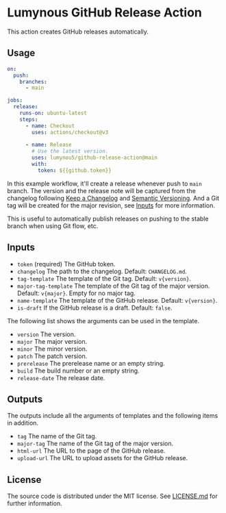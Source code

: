 # Lumynous GitHub Release Action
This action creates GitHub releases automatically.

## Usage

```yml
on:
  push:
    branches:
      - main

jobs:
  release:
    runs-on: ubuntu-latest
    steps:
      - name: Checkout
        uses: actions/checkout@v3
      
      - name: Release
        # Use the latest version.
        uses: lumynou5/github-release-action@main
        with:
          token: ${{github.token}}
```

In this example workflow, it'll create a release whenever push to `main` branch.
The version and the release note will be captured from the changelog following
[Keep a Changelog](https://keepachangelog.com/) and [Semantic Versioning](https://semver.org/).
And a Git tag will be created for the major revision, see [Inputs](#Inputs) for more information.

This is useful to automatically publish releases on pushing to the stable branch when using Git flow, etc.

## Inputs
- `token` (required)
  The GitHub token.
- `changelog`
  The path to the changelog. Default: `CHANGELOG.md`.
- `tag-template`
  The template of the Git tag. Default: `v{version}`.
- `major-tag-template`
  The template of the Git tag of the major version. Default: `v{major}`. Empty for no major tag.
- `name-template`
  The template of the GitHub release. Default: `v{version}`.
- `is-draft`
  If the GitHub release is a draft. Default: `false`.

The following list shows the arguments can be used in the template.
- `version`
  The version.
- `major`
  The major version.
- `minor`
  The minor version.
- `patch`
  The patch version.
- `prerelease`
  The prerelease name or an empty string.
- `build`
  The build number or an empty string.
- `release-date`
  The release date.

## Outputs
The outputs include all the arguments of templates and the following items in addition.
- `tag`
  The name of the Git tag.
- `major-tag`
  The name of the Git tag of the major version.
- `html-url`
  The URL to the page of the GitHub release.
- `upload-url`
  The URL to upload assets for the GitHub release.

## License
The source code is distributed under the MIT license.
See [LICENSE.md](LICENSE.md) for further information.
